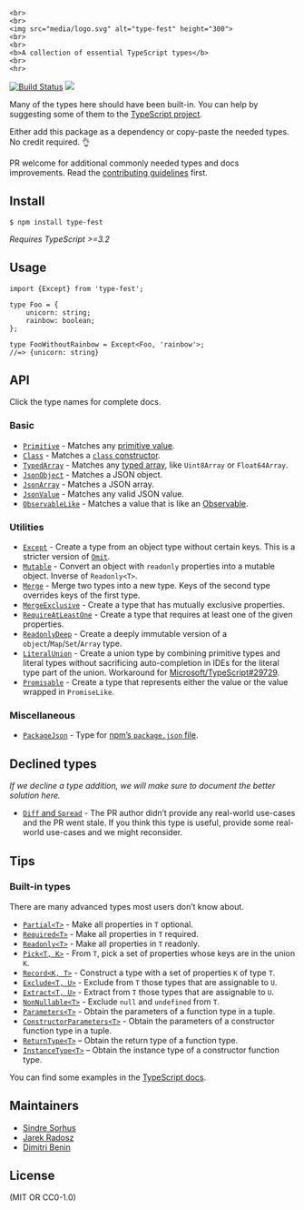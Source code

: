     <br>
    <br>
    <img src="media/logo.svg" alt="type-fest" height="300">
    <br>
    <br>
    <b>A collection of essential TypeScript types</b>
    <br>
    <hr>

  
  

[![Build Status](https://travis-ci.com/sindresorhus/type-fest.svg?branch=master)](https://travis-ci.com/sindresorhus/type-fest) [![](https://img.shields.io/badge/unicorn-approved-ff69b4.svg)](https://www.youtube.com/watch?v=9auOCbH5Ns4)

Many of the types here should have been built-in. You can help by suggesting some of them to the [TypeScript project](https://github.com/Microsoft/TypeScript/blob/master/CONTRIBUTING.md).

Either add this package as a dependency or copy-paste the needed types. No credit required. 👌

PR welcome for additional commonly needed types and docs improvements. Read the [contributing guidelines](.github/contributing.md) first.

Install
-------

    $ npm install type-fest

*Requires TypeScript &gt;=3.2*

Usage
-----

    import {Except} from 'type-fest';

    type Foo = {
        unicorn: string;
        rainbow: boolean;
    };

    type FooWithoutRainbow = Except<Foo, 'rainbow'>;
    //=> {unicorn: string}

API
---

Click the type names for complete docs.

### Basic

-   [`Primitive`](source/basic.d.ts) - Matches any [primitive value](https://developer.mozilla.org/en-US/docs/Glossary/Primitive).
-   [`Class`](source/basic.d.ts) - Matches a [`class` constructor](https://developer.mozilla.org/en-US/docs/Web/JavaScript/Reference/Classes).
-   [`TypedArray`](source/basic.d.ts) - Matches any [typed array](https://developer.mozilla.org/en-US/docs/Web/JavaScript/Reference/Global_Objects/TypedArray), like `Uint8Array` or `Float64Array`.
-   [`JsonObject`](source/basic.d.ts) - Matches a JSON object.
-   [`JsonArray`](source/basic.d.ts) - Matches a JSON array.
-   [`JsonValue`](source/basic.d.ts) - Matches any valid JSON value.
-   [`ObservableLike`](source/basic.d.ts) - Matches a value that is like an [Observable](https://github.com/tc39/proposal-observable).

### Utilities

-   [`Except`](source/except.d.ts) - Create a type from an object type without certain keys. This is a stricter version of [`Omit`](https://www.typescriptlang.org/docs/handbook/release-notes/typescript-3-5.html#the-omit-helper-type).
-   [`Mutable`](source/mutable.d.ts) - Convert an object with `readonly` properties into a mutable object. Inverse of `Readonly<T>`.
-   [`Merge`](source/merge.d.ts) - Merge two types into a new type. Keys of the second type overrides keys of the first type.
-   [`MergeExclusive`](source/merge-exclusive.d.ts) - Create a type that has mutually exclusive properties.
-   [`RequireAtLeastOne`](source/require-at-least-one.d.ts) - Create a type that requires at least one of the given properties.
-   [`ReadonlyDeep`](source/readonly-deep.d.ts) - Create a deeply immutable version of a `object`/`Map`/`Set`/`Array` type.
-   [`LiteralUnion`](source/literal-union.d.ts) - Create a union type by combining primitive types and literal types without sacrificing auto-completion in IDEs for the literal type part of the union. Workaround for [Microsoft/TypeScript\#29729](https://github.com/Microsoft/TypeScript/issues/29729).
-   [`Promisable`](source/promisable.d.ts) - Create a type that represents either the value or the value wrapped in `PromiseLike`.

### Miscellaneous

-   [`PackageJson`](source/package-json.d.ts) - Type for [npm’s `package.json` file](https://docs.npmjs.com/creating-a-package-json-file).

Declined types
--------------

*If we decline a type addition, we will make sure to document the better solution here.*

-   [`Diff` and `Spread`](https://github.com/sindresorhus/type-fest/pull/7) - The PR author didn’t provide any real-world use-cases and the PR went stale. If you think this type is useful, provide some real-world use-cases and we might reconsider.

Tips
----

### Built-in types

There are many advanced types most users don’t know about.

-   [`Partial<T>`](https://github.com/Microsoft/TypeScript/blob/2961bc3fc0ea1117d4e53bc8e97fa76119bc33e3/src/lib/es5.d.ts#L1401-L1406) - Make all properties in `T` optional.
-   [`Required<T>`](https://github.com/Microsoft/TypeScript/blob/2961bc3fc0ea1117d4e53bc8e97fa76119bc33e3/src/lib/es5.d.ts#L1408-L1413) - Make all properties in `T` required.
-   [`Readonly<T>`](https://github.com/Microsoft/TypeScript/blob/2961bc3fc0ea1117d4e53bc8e97fa76119bc33e3/src/lib/es5.d.ts#L1415-L1420) - Make all properties in `T` readonly.
-   [`Pick<T, K>`](https://github.com/Microsoft/TypeScript/blob/2961bc3fc0ea1117d4e53bc8e97fa76119bc33e3/src/lib/es5.d.ts#L1422-L1427) - From `T`, pick a set of properties whose keys are in the union `K`.
-   [`Record<K, T>`](https://github.com/Microsoft/TypeScript/blob/2961bc3fc0ea1117d4e53bc8e97fa76119bc33e3/src/lib/es5.d.ts#L1429-L1434) - Construct a type with a set of properties `K` of type `T`.
-   [`Exclude<T, U>`](https://github.com/Microsoft/TypeScript/blob/2961bc3fc0ea1117d4e53bc8e97fa76119bc33e3/src/lib/es5.d.ts#L1436-L1439) - Exclude from `T` those types that are assignable to `U`.
-   [`Extract<T, U>`](https://github.com/Microsoft/TypeScript/blob/2961bc3fc0ea1117d4e53bc8e97fa76119bc33e3/src/lib/es5.d.ts#L1441-L1444) - Extract from `T` those types that are assignable to `U`.
-   [`NonNullable<T>`](https://github.com/Microsoft/TypeScript/blob/2961bc3fc0ea1117d4e53bc8e97fa76119bc33e3/src/lib/es5.d.ts#L1446-L1449) - Exclude `null` and `undefined` from `T`.
-   [`Parameters<T>`](https://github.com/Microsoft/TypeScript/blob/2961bc3fc0ea1117d4e53bc8e97fa76119bc33e3/src/lib/es5.d.ts#L1451-L1454) - Obtain the parameters of a function type in a tuple.
-   [`ConstructorParameters<T>`](https://github.com/Microsoft/TypeScript/blob/2961bc3fc0ea1117d4e53bc8e97fa76119bc33e3/src/lib/es5.d.ts#L1456-L1459) - Obtain the parameters of a constructor function type in a tuple.
-   [`ReturnType<T>`](https://github.com/Microsoft/TypeScript/blob/2961bc3fc0ea1117d4e53bc8e97fa76119bc33e3/src/lib/es5.d.ts#L1461-L1464) – Obtain the return type of a function type.
-   [`InstanceType<T>`](https://github.com/Microsoft/TypeScript/blob/2961bc3fc0ea1117d4e53bc8e97fa76119bc33e3/src/lib/es5.d.ts#L1466-L1469) – Obtain the instance type of a constructor function type.

You can find some examples in the [TypeScript docs](https://www.typescriptlang.org/docs/handbook/advanced-types.html#predefined-conditional-types).

Maintainers
-----------

-   [Sindre Sorhus](https://github.com/sindresorhus)
-   [Jarek Radosz](https://github.com/CvX)
-   [Dimitri Benin](https://github.com/BendingBender)

License
-------

(MIT OR CC0-1.0)
